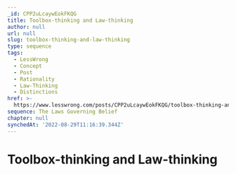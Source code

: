 ```yaml
---
_id: CPP2uLcaywEokFKQG
title: Toolbox-thinking and Law-thinking
author: null
url: null
slug: toolbox-thinking-and-law-thinking
type: sequence
tags:
  - LessWrong
  - Concept
  - Post
  - Rationality
  - Law-Thinking
  - Distinctions
href: >-
  https://www.lesswrong.com/posts/CPP2uLcaywEokFKQG/toolbox-thinking-and-law-thinking
sequence: The Laws Governing Belief
chapter: null
synchedAt: '2022-08-29T11:16:39.344Z'
---
```

# Toolbox-thinking and Law-thinking

